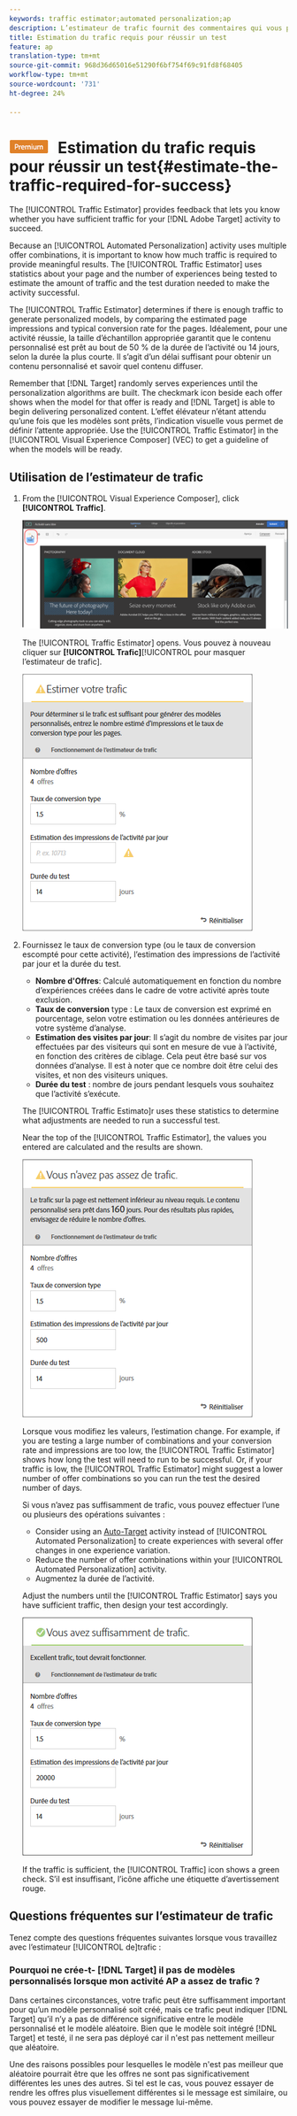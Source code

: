 ```yaml
---
keywords: traffic estimator;automated personalization;ap
description: L’estimateur de trafic fournit des commentaires qui vous permettent de savoir si votre activité Adobe Target dispose d’un trafic suffisant pour réussir.
title: Estimation du trafic requis pour réussir un test
feature: ap
translation-type: tm+mt
source-git-commit: 968d36d65016e51290f6bf754f69c91fd8f68405
workflow-type: tm+mt
source-wordcount: '731'
ht-degree: 24%

---
```



# ![PREMIUM](/help/assets/premium.png) Estimation du trafic requis pour réussir un test{#estimate-the-traffic-required-for-success}

The [!UICONTROL Traffic Estimator] provides feedback that lets you know whether you have sufficient traffic for your [!DNL Adobe Target] activity to succeed.

Because an [!UICONTROL Automated Personalization] activity uses multiple offer combinations, it is important to know how much traffic is required to provide meaningful results. The [!UICONTROL Traffic Estimator] uses statistics about your page and the number of experiences being tested to estimate the amount of traffic and the test duration needed to make the activity successful.

The [!UICONTROL Traffic Estimator] determines if there is enough traffic to generate personalized models, by comparing the estimated page impressions and typical conversion rate for the pages. Idéalement, pour une activité réussie, la taille d’échantillon appropriée garantit que le contenu personnalisé est prêt au bout de 50 % de la durée de l’activité ou 14 jours, selon la durée la plus courte. Il s’agit d’un délai suffisant pour obtenir un contenu personnalisé et savoir quel contenu diffuser.

Remember that [!DNL Target] randomly serves experiences until the personalization algorithms are built. The checkmark icon beside each offer shows when the model for that offer is ready and [!DNL Target] is able to begin delivering personalized content. L’effet élévateur n’étant attendu qu’une fois que les modèles sont prêts, l’indication visuelle vous permet de définir l’attente appropriée. Use the [!UICONTROL Traffic Estimator] in the [!UICONTROL Visual Experience Composer] (VEC) to get a guideline of when the models will be ready.

## Utilisation de l’estimateur de trafic

1. From the [!UICONTROL Visual Experience Composer], click **[!UICONTROL Traffic]**.

   ![Icône de trafic](/help/c-activities/t-automated-personalization/assets/icon-traffic.png)

   The [!UICONTROL Traffic Estimator] opens. Vous pouvez à nouveau cliquer sur **[!UICONTROL Trafic]**[!UICONTROL  pour masquer l’estimateur de trafic].

   ![](assets/ap_est.png)

1. Fournissez le taux de conversion type (ou le taux de conversion escompté pour cette activité), l’estimation des impressions de l’activité par jour et la durée du test.

   * **Nombre d&#39;Offres**: Calculé automatiquement en fonction du nombre d’expériences créées dans le cadre de votre activité après toute exclusion.
   * **Taux de conversion** type : Le taux de conversion est exprimé en pourcentage, selon votre estimation ou les données antérieures de votre système d’analyse.
   * **Estimation des visites par jour**: Il s’agit du nombre de visites par jour effectuées par des visiteurs qui sont en mesure de vue à l’activité, en fonction des critères de ciblage. Cela peut être basé sur vos données d’analyse. Il est à noter que ce nombre doit être celui des visites, et non des visiteurs uniques.
   * **Durée du test** : nombre de jours pendant lesquels vous souhaitez que l’activité s’exécute.

   The [!UICONTROL Traffic Estimato]r uses these statistics to determine what adjustments are needed to run a successful test.

   Near the top of the [!UICONTROL Traffic Estimator], the values you entered are calculated and the results are shown.

   ![](assets/ap_est_no.png)

   Lorsque vous modifiez les valeurs, l’estimation change. For example, if you are testing a large number of combinations and your conversion rate and impressions are too low, the [!UICONTROL Traffic Estimator] shows how long the test will need to run to be successful. Or, if your traffic is low, the [!UICONTROL Traffic Estimator] might suggest a lower number of offer combinations so you can run the test the desired number of days.

   Si vous n’avez pas suffisamment de trafic, vous pouvez effectuer l’une ou plusieurs des opérations suivantes :

   * Consider using an [Auto-Target](/help/c-activities/auto-target/auto-target-to-optimize.md) activity instead of [!UICONTROL Automated Personalization] to create experiences with several offer changes in one experience variation.
   * Reduce the number of offer combinations within your [!UICONTROL Automated Personalization] activity.
   * Augmentez la durée de l’activité.

   Adjust the numbers until the [!UICONTROL Traffic Estimator] says you have sufficient traffic, then design your test accordingly.

   ![](assets/ap_est_yes.png)

   If the traffic is sufficient, the [!UICONTROL Traffic] icon shows a green check. S’il est insuffisant, l’icône affiche une étiquette d’avertissement rouge.

## Questions fréquentes sur l’estimateur de trafic

Tenez compte des questions fréquentes suivantes lorsque vous travaillez avec l’estimateur [!UICONTROL de]trafic :

### Pourquoi ne crée-t- [!DNL Target] il pas de modèles personnalisés lorsque mon activité AP a assez de trafic ?

Dans certaines circonstances, votre trafic peut être suffisamment important pour qu’un modèle personnalisé soit créé, mais ce trafic peut indiquer [!DNL Target] qu’il n’y a pas de différence significative entre le modèle personnalisé et le modèle aléatoire. Bien que le modèle soit intégré [!DNL Target] et testé, il ne sera pas déployé car il n&#39;est pas nettement meilleur que aléatoire.

Une des raisons possibles pour lesquelles le modèle n&#39;est pas meilleur que aléatoire pourrait être que les offres ne sont pas significativement différentes les unes des autres. Si tel est le cas, vous pouvez essayer de rendre les offres plus visuellement différentes si le message est similaire, ou vous pouvez essayer de modifier le message lui-même.
